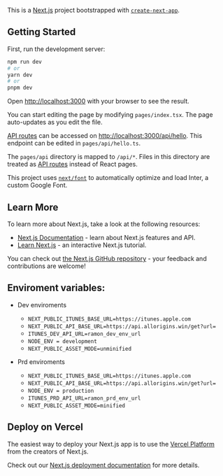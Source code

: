 This is a [Next.js](https://nextjs.org/) project bootstrapped with [`create-next-app`](https://github.com/vercel/next.js/tree/canary/packages/create-next-app).

## Getting Started

First, run the development server:

```bash
npm run dev
# or
yarn dev
# or
pnpm dev
```

Open [http://localhost:3000](http://localhost:3000) with your browser to see the result.

You can start editing the page by modifying `pages/index.tsx`. The page auto-updates as you edit the file.

[API routes](https://nextjs.org/docs/api-routes/introduction) can be accessed on [http://localhost:3000/api/hello](http://localhost:3000/api/hello). This endpoint can be edited in `pages/api/hello.ts`.

The `pages/api` directory is mapped to `/api/*`. Files in this directory are treated as [API routes](https://nextjs.org/docs/api-routes/introduction) instead of React pages.

This project uses [`next/font`](https://nextjs.org/docs/basic-features/font-optimization) to automatically optimize and load Inter, a custom Google Font.

## Learn More

To learn more about Next.js, take a look at the following resources:

- [Next.js Documentation](https://nextjs.org/docs) - learn about Next.js features and API.
- [Learn Next.js](https://nextjs.org/learn) - an interactive Next.js tutorial.

You can check out [the Next.js GitHub repository](https://github.com/vercel/next.js/) - your feedback and contributions are welcome!

## Enviroment variables:

- Dev enviroments

  - `NEXT_PUBLIC_ITUNES_BASE_URL=https://itunes.apple.com`
  - `NEXT_PUBLIC_API_BASE_URL=https://api.allorigins.win/get?url=`
  - `ITUNES_DEV_API_URL=ramon_dev_env_url`
  - `NODE_ENV = development`
  - `NEXT_PUBLIC_ASSET_MODE=unminified`

- Prd enviroments
  - `NEXT_PUBLIC_ITUNES_BASE_URL=https://itunes.apple.com`
  - `NEXT_PUBLIC_API_BASE_URL=https://api.allorigins.win/get?url=`
  - `NODE_ENV = production`
  - `ITUNES_PRD_API_URL=ramon_prd_env_url`
  - `NEXT_PUBLIC_ASSET_MODE=minified`

## Deploy on Vercel

The easiest way to deploy your Next.js app is to use the [Vercel Platform](https://vercel.com/new?utm_medium=default-template&filter=next.js&utm_source=create-next-app&utm_campaign=create-next-app-readme) from the creators of Next.js.

Check out our [Next.js deployment documentation](https://nextjs.org/docs/deployment) for more details.
